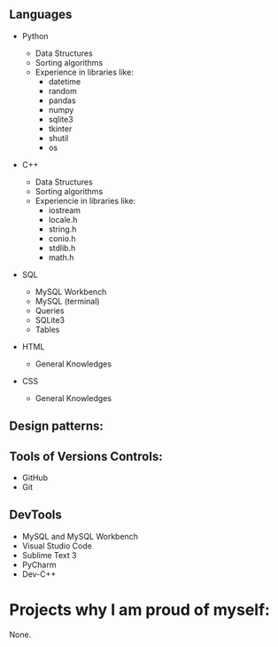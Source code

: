 ## Languages

- Python
  - Data Structures
  - Sorting algorithms
  - Experience in libraries like:
    - datetime
    - random
    - pandas
    - numpy
    - sqlite3
    - tkinter
    - shutil
    - os
- C++

  - Data Structures
  - Sorting algorithms
  - Experiencie in libraries like:
    - iostream
    - locale.h
    - string.h
    - conio.h
    - stdlib.h
    - math.h

- SQL

  - MySQL Workbench
  - MySQL (terminal)
  - Queries
  - SQLite3
  - Tables

- HTML

  - General Knowledges

- CSS

  - General Knowledges

## Design patterns:

## Tools of Versions Controls:
- GitHub
- Git

## DevTools

- MySQL and MySQL Workbench
- Visual Studio Code
- Sublime Text 3
- PyCharm
- Dev-C++


# Projects why I am proud of myself:

None.
